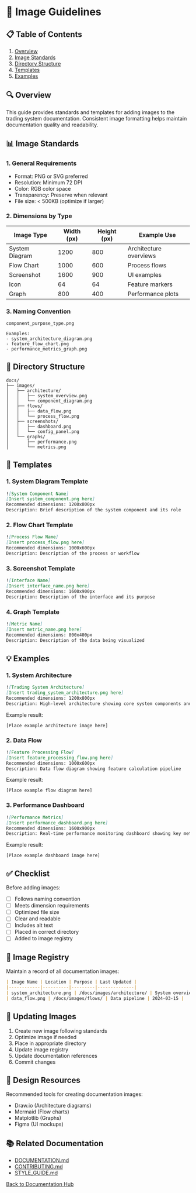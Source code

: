 # 📸 Image Guidelines

## 📋 Table of Contents
1. [Overview](#overview)
2. [Image Standards](#image-standards)
3. [Directory Structure](#directory-structure)
4. [Templates](#templates)
5. [Examples](#examples)

## 🔍 Overview

This guide provides standards and templates for adding images to the trading system documentation. Consistent image formatting helps maintain documentation quality and readability.

## 📊 Image Standards

### 1. General Requirements
- Format: PNG or SVG preferred
- Resolution: Minimum 72 DPI
- Color: RGB color space
- Transparency: Preserve when relevant
- File size: < 500KB (optimize if larger)

### 2. Dimensions by Type
| Image Type | Width (px) | Height (px) | Example Use |
|------------|------------|-------------|-------------|
| System Diagram | 1200 | 800 | Architecture overviews |
| Flow Chart | 1000 | 600 | Process flows |
| Screenshot | 1600 | 900 | UI examples |
| Icon | 64 | 64 | Feature markers |
| Graph | 800 | 400 | Performance plots |

### 3. Naming Convention
```
component_purpose_type.png

Examples:
- system_architecture_diagram.png
- feature_flow_chart.png
- performance_metrics_graph.png
```

## 📁 Directory Structure

```
docs/
├── images/
│   ├── architecture/
│   │   ├── system_overview.png
│   │   └── component_diagram.png
│   ├── flows/
│   │   ├── data_flow.png
│   │   └── process_flow.png
│   ├── screenshots/
│   │   ├── dashboard.png
│   │   └── config_panel.png
│   └── graphs/
│       ├── performance.png
│       └── metrics.png
```

## 📝 Templates

### 1. System Diagram Template
```markdown
![System Component Name]
[Insert system_component.png here]
Recommended dimensions: 1200x800px
Description: Brief description of the system component and its role
```

### 2. Flow Chart Template
```markdown
![Process Flow Name]
[Insert process_flow.png here]
Recommended dimensions: 1000x600px
Description: Description of the process or workflow
```

### 3. Screenshot Template
```markdown
![Interface Name]
[Insert interface_name.png here]
Recommended dimensions: 1600x900px
Description: Description of the interface and its purpose
```

### 4. Graph Template
```markdown
![Metric Name]
[Insert metric_name.png here]
Recommended dimensions: 800x400px
Description: Description of the data being visualized
```

## 💡 Examples

### 1. System Architecture
```markdown
![Trading System Architecture]
[Insert trading_system_architecture.png here]
Recommended dimensions: 1200x800px
Description: High-level architecture showing core system components and their interactions
```

Example result:
```
[Place example architecture image here]
```

### 2. Data Flow
```markdown
![Feature Processing Flow]
[Insert feature_processing_flow.png here]
Recommended dimensions: 1000x600px
Description: Data flow diagram showing feature calculation pipeline
```

Example result:
```
[Place example flow diagram here]
```

### 3. Performance Dashboard
```markdown
![Performance Metrics]
[Insert performance_dashboard.png here]
Recommended dimensions: 1600x900px
Description: Real-time performance monitoring dashboard showing key metrics
```

Example result:
```
[Place example dashboard image here]
```

## ✅ Checklist

Before adding images:
- [ ] Follows naming convention
- [ ] Meets dimension requirements
- [ ] Optimized file size
- [ ] Clear and readable
- [ ] Includes alt text
- [ ] Placed in correct directory
- [ ] Added to image registry

## 📖 Image Registry

Maintain a record of all documentation images:

```markdown
| Image Name | Location | Purpose | Last Updated |
|------------|----------|---------|--------------|
| system_architecture.png | /docs/images/architecture/ | System overview | 2024-03-15 |
| data_flow.png | /docs/images/flows/ | Data pipeline | 2024-03-15 |
```

## 🔄 Updating Images

1. Create new image following standards
2. Optimize image if needed
3. Place in appropriate directory
4. Update image registry
5. Update documentation references
6. Commit changes

## 🎨 Design Resources

Recommended tools for creating documentation images:
- Draw.io (Architecture diagrams)
- Mermaid (Flow charts)
- Matplotlib (Graphs)
- Figma (UI mockups)

## 📚 Related Documentation
- [DOCUMENTATION.md](./DOCUMENTATION.md)
- [CONTRIBUTING.md](./CONTRIBUTING.md)
- [STYLE_GUIDE.md](./STYLE_GUIDE.md)

[Back to Documentation Hub](./DOCUMENTATION.md) 